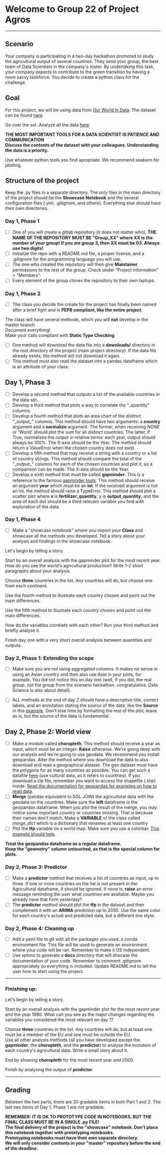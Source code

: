 # Welcome to Group 22 of Project Agros
---

## Scenario

Your company is participating in a two-day hackathon promoted to study the agricultural output of several countries. They send your group, the best team of Data Scientists in the company's roster. By undertaking this task, your company expects to contribute to the green transition by having a more savvy taskforce. You decide to create a python class for the challenge.

## Goal

For this project, we will be using data from [Our World in Data](https://ourworldindata.org/). The dataset can be found [here](https://github.com/owid/owid-datasets/blob/master/datasets/Agricultural%20total%20factor%20productivity%20(USDA)/Agricultural%20total%20factor%20productivity%20(USDA).csv).

Go over the set. Analyze all the data [here](https://github.com/owid/owid-datasets/tree/master/datasets/Agricultural%20total%20factor%20productivity%20(USDA)).

<div class="alert alert-danger">
    <b> THE MOST IMPORTANT TOOLS FOR A DATA SCIENTIST IS PATIENCE AND COMMUNICATION</b>
    <br>
    <b> Discuss the contents of the dataset with your colleagues. Understanding the data is a priority. </b>
</div>

Use whatever python tools you find apropriate. We recommend seaborn for plotting.

## Structure of the project

Keep the .py files in a separate directory. The only files in the main directory of the project should be the **Showcase Notebook** and the several configuration files (.yml, .gitignore, and others). Everything else should have their own directories.

### Day 1, Phase 1

- [ ] One of you will create a gitlab repository (it does not matter who). __THE NAME OF THE REPOSITORY MUST BE "Group_XX" where XX is the number of your group! If you are group 3, then XX must be 03. Always use two digits!__
- [ ] Initialize the repo with a README.md file, a proper license, and a .gitignore for the programming language you will use.
- [ ] The one who created the repository will then give __Maintainer__ permissions to the rest of the group. Check under "Project Information" > "Members".
- [ ] Every element of the group clones the repository to their own laptops.

### Day 1, Phase 2

- [ ] The class you decide the create for the project has finally been named after a brief fight and is __PEP8 compliant, like the entire project__.

The class will have several methods, which you will __not__ develop in the master branch.  
Document everything!  
Make your calls compliant with __Static Type Checking__.

- [ ] One method will _download_ the data file into a __downloads/__ directory in the root directory of the project (main project directory). If the data file already exists, the method will not download it again.
- [ ] This method must also read the dataset into a pandas dataframe which is an attribute of your class.

## Day 1, Phase 3

- [ ] Develop a second method that outputs a list of the available countries in the data set.
- [ ] Develop a third method that plots a way to correlate the "\_quantity" columns.
- [ ] Develop a fourth method that plots an area chart of the *distinct* "\_output_" columns. This method should have two arguments: a __country__ argument and a __normalize__ argument. The former, when receiving *NONE* or 'World' should plot the sum for all *distinct* countries. The latter, if True, normalizes the output in relative terms: each year, output should always be 100%. The X-axis should be the Year. The method should return a ValueError when the chosen country does not exist.
- [ ] Develop a fifth method that may receive a string with a country or a list of country strings. This method should compare the total of the "\_output_" columns for each of the chosen countries and plot it, so a comparison can be made. The X-axis should be the Year.
- [ ] Develop a sixth method that must be called __gapminder__. This is a reference to the famous [gapminder tools](https://www.gapminder.org/tools/#$chart-type=bubbles&url=v1). This method should receive an argument __year__ which must be an __int__. If the received argument is not an int, the method should raise a TypeError. This method should plot a scatter plot where __x__ is __fertilizer_quantity__, y is __output_quantity__, and the area of each dot should be a third relevant variable you find with exploration of the data.

### Day 1, Phase 4

- [ ] Make a "showcase notebook" where you import your __Class__ and showcase all the methods you developed. Tell a story about your analysis and findings in the showcase notebook:

Let's begin by telling a story.

Start by an overall analysis with the gapminder plot for the most recent year. How do you see the world's agricultural production? Write 1-2 short paragraphs about your analysis.

Choose **three** countries in the list. Any countries will do, but choose one from each continent.

Use the fourth method to illustrate each country chosen and point out the main differences.

Use the fifth method to illustrate each country chosen and point out the main differences.

How do the variables correlate with each other? Run your third method and briefly analyse it.

Finish day one with a very short overall analysis between quantities and outputs.


### Day 2, Phase 1: Extending the scope

- [ ] Make sure you are not using aggregated columns. It makes no sense in using an Asian country and then also use *Asia* in your plots, for example. You did not notice this on day one (well, if you did, the real group, not the group from the scenario hackathon, congratulatios. Data Science is also about detail).
- [ ] ALL methods at the end of day 2 should have a descriptive title, correct labels, and an annotation stating the source of the data, like the **Source** in this [example](https://raw.githubusercontent.com/guimarais/iaea_reactors/main/Operations_Shutdowns.png). Don't lose time by formatting the rest of the plot, leave as is, but the source of the data is fundamental.


## Day 2, Phase 2: World view

- [ ] Make a module called **choropleth**. This method should receive a year as input, which must be an integer. **Raise** otherwise. We're going deep with our analysis and we're going to use geodata. We recommend you install geopandas. Alter the method where you download the data to also download and read a geographical dataset. The geo dataset must have the polygons for as many countries as possible. You can get such a datafile [here](https://www.naturalearthdata.com) (use cultural data, as it refers to countries). If you download a zip file, remember you want to access the shapefile (.shp) inside. [Read the documentation for geopandas for examples on how to read data](https://geopandas.org/en/stable/docs/user_guide/io.html).
- [ ] **Merge** (pandas equivalent to SQL JOIN) the agricultural data with the geodata on the countries. Make sure the **left** dataframe is the geopandas dataframe. When you plot the result of the merge, you may notice some important country or countries missing. That is because their names don't match. Make a **VARIABLE** of the class called *merge_dict* which is a dictionary that renames at least one country
- [ ] Plot the **tfp** variable on a world map. Make sure you use a colorbar. [This example should help](https://medium.com/geekculture/three-ways-to-plot-choropleth-map-using-python-f53799a3e623).

<div class="alert alert-danger">
    <b> Treat the geopandas dataframe as a regular dataframe. </b>
    <br>
    <b> Keep the "geometry" column untouched, as that is the special column for plots.</b>
</div>


### Day 2, Phase 3: Predictor

- [ ] Make a **predictor** method that receives a list of countries as input, up to three. If one or more countries on the list is not present in the Agricultural dataframe, it should be ignored. If none is, **raise** an error message reminding the user what countries are available. Maybe you already have that from yesterday?
- [ ] The **predictor** method should plot the **tfp** in the dataset and then complement it with an **ARIMA** prediction up to 2050. Use the same color for each country's actual and predicted data, but a different line style.

### Day 2, Phase 4: Cleaning up

- [ ] Add a yaml file to git with all the packages you used, a conda environment file. This file will be used to generate an environment where your code will be ran. Remember to make it OS independent.
- [ ] Use sphinx to generate a __docs__ directory that will shocase the documentation of your code. Remember to comment .gitignore appropriately so everything is included. Update README.md to tell the user how to start using the project.

___
### Finishing up:

Let's begin by telling a story.

Start by an overall analysis with the gapminder plot for the most recent year and the year 1980. What can you see as the major changes regarding the variables you considered the most relevant on day 1?

Choose **three** countries in the list. Any countries will do, but at least one must be a member of the EU and one must be outside the EU.  
Use all other analysis methods (all you have developed except the **gapminder**, the **choropleth**, and the **predictor**) to analyse the evolution of each country's agricultural data. Write a small story about it.

End by showing **choropleth** for the most recent year and 2000.

Finish by analysing the output of **predictor**.

---
## Grading

Between the two parts, there are 20 gradable items in both Part 1 and 2. The last two items of Day 1, Phase 1 are not gradable.

<div class="alert alert-danger">
    <b> REMEMBER: IT IS OK TO PROTOTYPE CODE IN NOTEBOOKS, BUT THE FINAL CLASS MUST BE IN A SINGLE .py FILE! </b>
    <br>
    <b> The final delivery of the project is the "showcase" notebook. Don't place this notebook together with prototyping notebooks.</b>
    <br>
    <b> Prototyping notebooks must have their own separate directory.</b>
    <br>
    <b> We will only consider contents in your "master" repository before the end of the deadline.</b>
</div>